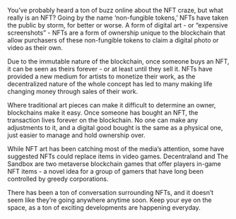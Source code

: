 You’ve probably heard a ton of buzz online about the NFT craze, but what really is an NFT? Going by the name ‘non-fungible tokens,’ NFTs have taken the public by storm, for better or worse. A form of digital art - or “expensive screenshots” - NFTs are a form of ownership unique to the blockchain that allow purchasers of these non-fungible tokens to claim a digital photo or video as their own.

Due to the immutable nature of the blockchain, once someone buys an NFT, it can be seen as theirs forever - or at least until they sell it. NFTs have provided a new medium for artists to monetize their work, as the decentralized nature of the whole concept has led to many making life changing money through sales of their work. 

Where traditional art pieces can make it difficult to determine an owner, blockchains make it easy. Once someone has bought an NFT, the transaction lives forever on the blockchain. No one can make any adjustments to it, and a digital good bought is the same as a physical one, just easier to manage and hold ownership over. 

While NFT art has been catching most of the media’s attention, some have suggested NFTs could replace items in video games. Decentraland and The Sandbox are two metaverse blockchain games that offer players in-game NFT items - a novel idea for a group of gamers that have long been controlled by greedy corporations. 

There has been a ton of conversation surrounding NFTs, and it doesn’t seem like they’re going anywhere anytime soon. Keep your eye on the space, as a ton of exciting developments are happening everyday. 
